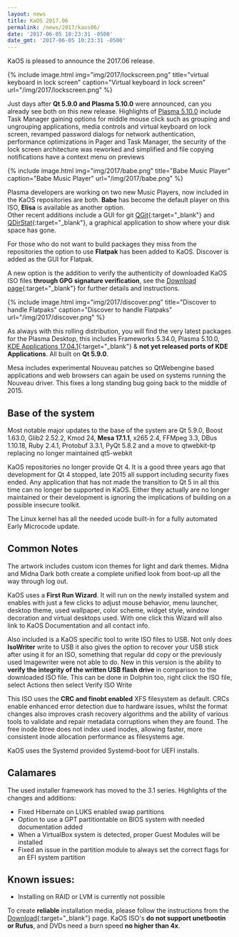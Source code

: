 ```yaml
---
layout: news
title: KaOS 2017.06
permalink: /news/2017/kaos06/
date: '2017-06-05 10:23:31 -0500'
date_gmt: '2017-06-05 10:23:31 -0500'
---
```

KaOS is pleased to announce the 2017.06 release.

{% include image.html
            img="img/2017/lockscreen.png"
            title="virtual keyboard in lock screen"
            caption="Virtual keyboard in lock screen"
            url="/img/2017/lockscreen.png" %}

Just days after **Qt 5.9.0 and Plasma 5.10.0** were announced, can you already see both on this new release. Highlights of [Plasma 5.10.0](https://www.kde.org/announcements/plasma-5.10.0.php) include Task Manager gaining options for middle mouse click such as grouping and ungrouping applications, media controls and virtual keyboard on lock screen, revamped password dialogs for network authentication, performance optimizations in Pager and Task Manager, the security of the lock screen architecture was reworked and simplified and file copying notifications have a context menu on previews

{% include image.html
            img="img/2017/babe.png"
            title="Babe Music Player"
            caption="Babe Music Player"
            url="/img/2017/babe.png" %}
            
Plasma developers are working on two new Music Players, now included in the KaOS repositories are both. **Babe** has become the default player on this ISO, **Elisa** is available as another option.  
Other recent additions include a GUI for git [QGit](http://libre.tibirna.org/projects/qgit/wiki/QGit){:target="_blank"} and [QDirStat](https://github.com/shundhammer/qdirstat/blob/master/README.md){:target="_blank"}, a graphical application to show where your disk space has gone.

For those who do not want to build packages they miss from the repositories the option to use **Flatpak** has been added to KaOS. Discover is added as the GUI for Flatpak.

A new option is the addition to verify the authenticity of downloaded KaOS ISO files **through GPG signature verification**, see the [Download page](https://kaosx.us/pages/download/#authenticity-check){:target="_blank"} for further details and instructions.

{% include image.html
            img="img/2017/discover.png"
            title="Discover to handle Flatpaks"
            caption="Discover to handle Flatpaks"
            url="/img/2017/discover.png" %}

As always with this rolling distribution, you will find the very latest packages for the Plasma Desktop, this includes Frameworks 5.34.0, Plasma 5.10.0, [KDE Applications 17.04.1](https://www.kde.org/announcements/announce-applications-17.04.1.php){:target="_blank"} & **not yet released ports of KDE Applications**. All built on **Qt 5.9.0**.

Mesa includes experimental Nouveau patches so QtWebengine based applications and web browsers can again be used on systems running the Nouveau driver. This fixes a long standing bug going back to the middle of 2015.

## Base of the system
Most notable major updates to the base of the system are Qt 5.9.0, Boost 1.63.0, Glib2 2.52.2, Kmod 24, **Mesa 17.1.1**, x265 2.4, FFMpeg 3.3, DBus 1.10.18, Ruby 2.4.1, Protobuf 3.3.1, PyQt 5.8.2 and a move to qtwebkit-tp replacing no longer maintained qt5-webkit

KaOS repositories no longer provide Qt 4. It is a good three years ago that development for Qt 4 stopped, late 2015 all support including security fixes ended. Any application that has not made the transition to Qt 5 in all this time can no longer be supported in KaOS. Either they actually are no longer maintained or their development is ignoring the implications of building on a possible insecure toolkit.

The Linux kernel has all the needed ucode built-in for a fully automated Early Microcode update. 

## Common Notes
The artwork includes custom icon themes for light and dark themes. Midna and Midna Dark both create a complete unified look from boot-up all the way through log out.

KaOS uses a **First Run Wizard**. It will run on the newly installed system and enables with just a few clicks to adjust mouse behavior, menu launcher, desktop theme, used wallpaper, color scheme, widget style, window decoration and virtual desktops used. With one click this Wizard will also link to KaOS Documentation and all contact info.

Also included is a KaOS specific tool to write ISO files to USB. Not only does **IsoWriter** write to USB it also gives the option to recover your USB stick after using it for an ISO, something that regular dd copy or the previously used Imagewriter were not able to do.  New in this version is the ability to **verify the integrity of the written USB flash drive** in comparison to the downloaded ISO file.  This can be done in Dolphin too, right click the ISO file, select Actions then select Verify ISO Write 

This ISO uses the **CRC and finobt enabled** XFS filesystem as default. CRCs enable enhanced error detection due to hardware issues, whilst the format changes also improves crash recovery algorithms and the ability of various tools to validate and repair metadata corruptions when they are found. The free inode btree does not index used inodes, allowing faster, more consistent inode allocation performance as filesystems age.

KaOS uses the Systemd provided Systemd-boot for UEFI installs.

## Calamares
The used installer framework has moved to the 3.1 series. Highlights of the changes and additions:

* Fixed Hibernate on LUKS enabled swap partitions
* Option to use a GPT partitiontable on BIOS system with needed documentation added
* When a VirtualBox system is detected, proper Guest Modules will be installed
* Fixed an issue in the partition module to always set the correct flags for an EFI system partition

## Known issues:
* Installing on RAID or LVM is currently not possible

To create **reliable** installation media, please follow the instructions from the [Download](http://kaosx.us/download/){:target="_blank"} page. KaOS ISO's **do not support unetbootin or Rufus**, and DVDs need a burn speed **no higher than 4x**.

